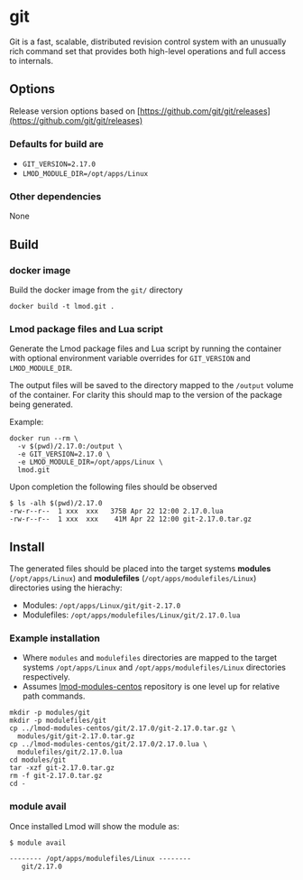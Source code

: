 # git

Git is a fast, scalable, distributed revision control system with an unusually rich command set that provides both high-level operations and full access to internals.

## Options

Release version options based on [https://github.com/git/git/releases](https://github.com/git/git/releases)

### Defaults for build are

- `GIT_VERSION=2.17.0`
- `LMOD_MODULE_DIR=/opt/apps/Linux`

### Other dependencies

None

## Build

### docker image

Build the docker image from the `git/` directory

```
docker build -t lmod.git .
```

### Lmod package files and Lua script

Generate the Lmod package files and Lua script by running the container with optional environment variable overrides for `GIT_VERSION` and `LMOD_MODULE_DIR`.

The output files will be saved to the directory mapped to the `/output` volume of the container. For clarity this should map to the version of the package being generated.

Example:

```
docker run --rm \
  -v $(pwd)/2.17.0:/output \
  -e GIT_VERSION=2.17.0 \
  -e LMOD_MODULE_DIR=/opt/apps/Linux \
  lmod.git
```

Upon completion the following files should be observed

```console
$ ls -alh $(pwd)/2.17.0
-rw-r--r--  1 xxx  xxx   375B Apr 22 12:00 2.17.0.lua
-rw-r--r--  1 xxx  xxx    41M Apr 22 12:00 git-2.17.0.tar.gz
```

## Install

The generated files should be placed into the target systems **modules** (`/opt/apps/Linux`) and **modulefiles** (`/opt/apps/modulefiles/Linux`) directories using the hierachy:

- Modules: `/opt/apps/Linux/git/git-2.17.0`
- Modulefiles: `/opt/apps/modulefiles/Linux/git/2.17.0.lua`

### Example installation 

- Where `modules` and `modulefiles` directories are mapped to the target systems `/opt/apps/Linux` and `/opt/apps/modulefiles/Linux` directories respectively.
- Assumes [lmod-modules-centos](https://github.com/mjstealey/lmod-modules-centos) repository is one level up for relative path commands.

```
mkdir -p modules/git
mkdir -p modulefiles/git
cp ../lmod-modules-centos/git/2.17.0/git-2.17.0.tar.gz \
  modules/git/git-2.17.0.tar.gz
cp ../lmod-modules-centos/git/2.17.0/2.17.0.lua \
  modulefiles/git/2.17.0.lua
cd modules/git
tar -xzf git-2.17.0.tar.gz
rm -f git-2.17.0.tar.gz
cd -
```

### module avail

Once installed Lmod will show the module as:

```console
$ module avail

-------- /opt/apps/modulefiles/Linux --------
   git/2.17.0
```

